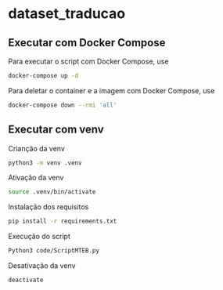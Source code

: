 # dataset_traducao

## Executar com Docker Compose

Para executar o script com Docker Compose, use
```bash
docker-compose up -d
```

Para deletar o container e a imagem com Docker Compose, use
```bash
docker-compose down --rmi 'all'
```

## Executar com venv

Crianção da venv
```bash
python3 -m venv .venv
``` 

Ativação da venv
```bash
source .venv/bin/activate
``` 

Instalação dos requisitos
```bash
pip install -r requirements.txt
``` 
Execução do script
```bash
Python3 code/ScriptMTEB.py
``` 

Desativação da venv
```bash
deactivate
``` 